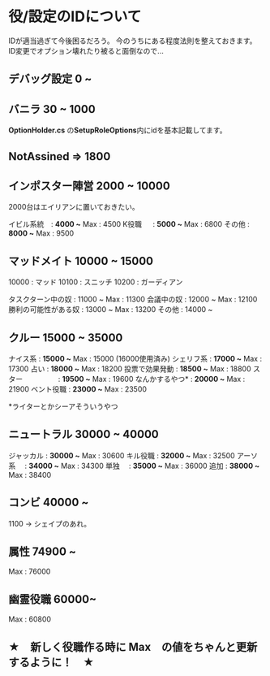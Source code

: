 # 役/設定のIDについて

IDが適当過ぎて今後困るだろう。
今のうちにある程度法則を整えておきます。
ID変更でオプション壊れたり被ると面倒なので...

## デバッグ設定 0 ~ 

## バニラ 30 ~ 1000
**OptionHolder.cs** の**SetupRoleOptions**内にidを基本記載してます。

## NotAssined => 1800
## インポスター陣営 2000 ~ 10000
2000台はエイリアンに置いておきたい。

イビル系統　: **4000 ~** Max : 4500
K役職   　 : **5000 ~** Max : 6800
その他  : **8000 ~** Max : 9500

## マッドメイト 10000 ~ 15000
10000 : マッド
10100 : スニッチ
10200 : ガーディアン

タスクターン中の奴   : 11000 ~  Max : 11300
会議中の奴          : 12000 ~ Max : 12100
勝利の可能性がある奴 : 13000 ~ Max : 13200
その他              : 14000 ~

## クルー 15000 ~ 35000
ナイス系       : **15000 ~** Max : 15000 (16000使用済み)
シェリフ系     : **17000 ~** Max : 17300
占い           : **18000 ~** Max : 18200
投票で効果発動  : **18500 ~** Max : 18800
スター　　　　　: **19500 ~** Max : 19600
なんかするやつ*  : **20000 ~** Max : 21900
ベント役職  : **23000 ~** Max : 23500

*ライターとかシーアそういうやつ

## ニュートラル 30000 ~ 40000
ジャッカル : **30000 ~** Max : 30600
キル役職   : **32000 ~** Max : 32500
アーソ系　 : **34000 ~** Max : 34300
単独　 : **35000 ~** Max : 36000
追加  : **38000 ~** Max : 38400

## コンビ 40000 ~ 

1100 → シェイプのあれ。

## 属性 74900 ~ 
Max : 76000

## 幽霊役職 60000~
Max : 60800

## ★　新しく役職作る時に Max　の値をちゃんと更新するように！　★